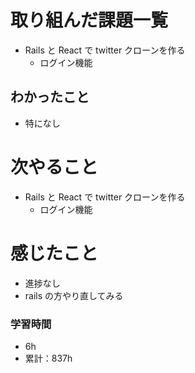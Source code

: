 # 取り組んだ課題一覧

- Rails と React で twitter クローンを作る
  - ログイン機能

## わかったこと

- 特になし

# 次やること

- Rails と React で twitter クローンを作る
  - ログイン機能

# 感じたこと

- 進捗なし
- rails の方やり直してみる

### 学習時間

- 6h
- 累計：837h
